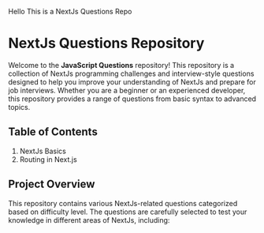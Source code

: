 Hello This is a NextJs Questions Repo
# NextJs Questions Repository

Welcome to the **JavaScript Questions** repository! This repository is a collection of NextJs programming challenges and interview-style questions designed to help you improve your understanding of NextJs and prepare for job interviews. Whether you are a beginner or an experienced developer, this repository provides a range of questions from basic syntax to advanced topics.

## Table of Contents
1. NextJs Basics 
2. Routing in Next.js

## Project Overview

This repository contains various NextJs-related questions categorized based on difficulty level. The questions are carefully selected to test your knowledge in different areas of NextJs, including:



